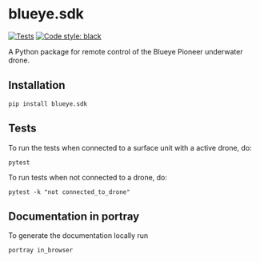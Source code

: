 # blueye.sdk
[![Tests](https://github.com/BluEye-Robotics/blueye.sdk/workflows/Tests/badge.svg)](https://github.com/BluEye-Robotics/blueye.sdk/actions)
[![Code style: black](https://img.shields.io/badge/code%20style-black-000000.svg)](https://github.com/ambv/black)

A Python package for remote control of the Blueye Pioneer underwater drone.

## Installation
```shell
pip install blueye.sdk
```

## Tests
To run the tests when connected to a surface unit with a active drone, do:

```shell
pytest
```

To run tests when not connected to a drone, do:

``` shell
pytest -k "not connected_to_drone"
```

## Documentation in portray
To generate the documentation locally run

``` shell
portray in_browser
```
